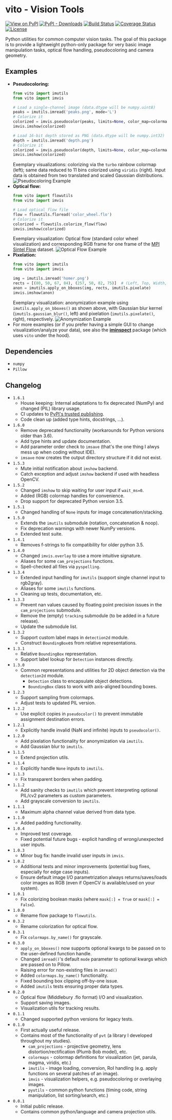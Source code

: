 # vito - Vision Tools
[![View on PyPI](https://badge.fury.io/py/vito.svg)](https://pypi.org/project/vito)
[![PyPI - Downloads](https://img.shields.io/pypi/dm/vito.svg)](https://pypi.org/project/vito)
[![Build Status](https://app.travis-ci.com/snototter/vito.svg?branch=master)](https://app.travis-ci.com/snototter/vito)
[![Coverage Status](https://coveralls.io/repos/github/snototter/vito/badge.svg?branch=master)](https://coveralls.io/github/snototter/vito?branch=master)
[![License](https://img.shields.io/badge/license-MIT-blue.svg)](https://github.com/snototter/vito/blob/master/LICENSE?raw=true)

Python utilities for common computer vision tasks.
The goal of this package is to provide a lightweight python-only package for very basic image manipulation tasks, optical flow handling, pseudocoloring and camera geometry.


## Examples
* **Pseudocoloring:** 
  ```python
  from vito import imutils
  from vito import imvis

  # Load a single-channel image (data.dtype will be numpy.uint8)
  peaks = imutils.imread('peaks.png', mode='L')
  # Colorize it
  colorized = imvis.pseudocolor(peaks, limits=None, color_map=colormaps.colormap_viridis_rgb)
  imvis.imshow(colorized)

  # Load 16-bit depth stored as PNG (data.dtype will be numpy.int32)
  depth = imutils.imread('depth.png')
  # Colorize it
  colorized = imvis.pseudocolor(depth, limits=None, color_map=colormaps.colormap_turbo_rgb)
  imvis.imshow(colorized)

  ```
  Exemplary visualizations: colorizing via the `turbo` rainbow colormap (left); same data reduced to 11 bins colorized using `viridis` (right). Input data is obtained from two translated and scaled Gaussian distributions.
  ![Pseudocoloring Example](https://github.com/snototter/vito/raw/master/examples/visualizations/example-pseudocolor.png)
* **Optical flow:**
  ```python
  from vito import flowutils
  from vito import imvis

  # Load optical flow file
  flow = flowutils.floread('color_wheel.flo')
  # Colorize it
  colorized = flowutils.colorize_flow(flow)
  imvis.imshow(colorized)
  ```
  Exemplary visualization: Optical flow (standard color wheel visualization) and corresponding RGB frame for one frame of the [MPI Sintel Flow](http://sintel.is.tue.mpg.de) dataset.
  ![Optical Flow Example](https://github.com/snototter/vito/raw/master/examples/visualizations/example-flowvis.png)
* **Pixelation:**
  ```python
  from vito import imutils
  from vito import imvis

  img = imutils.imread('homer.png')
  rects = [(80, 50, 67, 84), (257, 50, 82, 75)]  # (Left, Top, Width, Height)
  anon = imutils.apply_on_bboxes(img, rects, imutils.pixelate)
  imvis.imshow(anon)
  ```
  Exemplary visualization: anonymization example using `imutils.apply_on_bboxes()` as shown above, with Gaussian blur kernel (`imutils.gaussian_blur()`, left) and pixelation (`imutils.pixelate()`, right), respectively.
  ![Anonymization Example](https://github.com/snototter/vito/raw/master/examples/visualizations/example-anon.png)
* For more examples (or if you prefer having a simple GUI to change visualization/analyze your data), see also the [**iminspect**](https://pypi.org/project/iminspect) package (which uses `vito` under the hood).


## Dependencies
* `numpy`
* `Pillow`


## Changelog
* `1.6.1`
  * House keeping: Internal adaptations to fix deprecated (NumPy) and changed (PIL) library usage.
  * CI updates to [PyPI's trusted publishing](https://docs.pypi.org/trusted-publishers/).
  * Code clean up (added type hints, docstrings, ...).
* `1.6.0`
  * Remove deprecated functionality (workarounds for Python versions older than 3.6).
  * Add type hints and update documentation.
  * Add parameter order check to `imsave` (that's the one thing I alwys mess up
    when coding without IDE).
  * `imsave` now creates the output directory structure if it did not exist.
* `1.5.3`
  * Mute initial notification about `imshow` backend.
  * Catch exception and adjust `imshow` backend if used with headless OpenCV.
* `1.5.2`
  * Changed `imshow` to skip waiting for user input if `wait_ms=0`.
  * Added (RGB) colormap handles for convenience.
  * Drop support for deprecated Python version 3.5.
* `1.5.1`
  * Changed handling of `None` inputs for image concatenation/stacking.
* `1.5.0`
  * Extends the `imutils` submodule (rotation, concatenation & noop).
  * Fix deprecation warnings with newer NumPy versions.
  * Extended test suite.
* `1.4.1`
  * Removes f-strings to fix compatibility for older python 3.5.
* `1.4.0`
  * Changed `imvis.overlay` to use a more intuitive signature.
  * Aliases for some `cam_projections` functions.
  * Spell-checked all files via `pyspelling`.
* `1.3.4`
  * Extended input handling for `imutils` (support single channel input to rgb2gray).
  * Aliases for some `imutils` functions.
  * Cleaning up tests, documentation, etc.
* `1.3.3`
  * Prevent nan values caused by floating point precision issues in the `cam_projections` submodule.
  * Remove the (empty) `tracking` submodule (to be added in a future release).
  * Update the submodule list.
* `1.3.2`
  * Support custom label maps in `detection2d` module.
  * Construct `BoundingBox`es from relative representations.
* `1.3.1`
  * Relative `BoundingBox` representation.
  * Support label lookup for `Detection` instances directly.
* `1.3.0`
  * Common representations and utilities for 2D object detection via the `detection2d` module.
    * `Detection` class to encapsulate object detections.
    * `BoundingBox` class to work with axis-aligned bounding boxes.
* `1.2.3`
  * Support sampling from colormaps.
  * Adjust tests to updated PIL version.
* `1.2.2`
  * Use explicit copies in `pseudocolor()` to prevent immutable assignment destination errors.
* `1.2.1`
  * Explicitly handle invalid (NaN and infinite) inputs to `pseudocolor()`.
* `1.2.0`
  * Add pixelation functionality for anonymization via `imutils`.
  * Add Gaussian blur to `imutils`.
* `1.1.5`
  * Extend projection utils.
* `1.1.4`
  * Explicitly handle `None` inputs to `imutils`.
* `1.1.3`
  * Fix transparent borders when padding.
* `1.1.2`
  * Add sanity checks to `imutils` which prevent interpreting optional PIL/cv2 parameters as custom parameters.
  * Add grayscale conversion to `imutils`.
* `1.1.1`
  * Maximum alpha channel value derived from data type.
* `1.1.0`
  * Added padding functionality.
* `1.0.4`
  * Improved test coverage.
  * Fixed potential future bugs - explicit handling of wrong/unexpected user inputs.
* `1.0.3`
  * Minor bug fix: handle invalid user inputs in `imvis`.
* `1.0.2`
  * Additional tests and minor improvements (potential bug fixes, especially for edge case inputs).
  * Ensure default image I/O parametrization always returns/saves/loads color images as RGB (even if OpenCV is available/used on your system).
* `1.0.1`
  * Fix colorizing boolean masks (where `mask[:] = True` or `mask[:] = False`).
* `1.0.0`
  * Rename flow package to `flowutils`.
* `0.3.2`
  * Rename colorization for optical flow.
* `0.3.1`
  * Fix `colormaps.by_name()` for grayscale.
* `0.3.0`
  * `apply_on_bboxes()` now supports optional kwargs to be passed on to the user-defined function handle.
  * Changed `imread()`'s default `mode` parameter to optional kwargs which are passed on to Pillow.
  * Raising error for non-existing files in `imread()`
  * Added `colormaps.by_name()` functionality.
  * Fixed bounding box clipping off-by-one issue.
  * Added `imutils` tests ensuring proper data types.
* `0.2.0`
  * Optical flow (Middlebury .flo format) I/O and visualization.
  * Support saving images.
  * Visualization utils for tracking results.
* `0.1.1`
  * Changed supported python versions for legacy tests.
* `0.1.0`
  * First actually useful release.
  * Contains most of the functionality of `pvt` (a library I developed throughout my studies).
    * `cam_projections` - projective geometry, lens distortion/rectification (Plumb Bob model), etc.
    * `colormaps` - colormap definitions for visualization (jet, parula, magma, viridis, etc.)
    * `imutils` - image loading, conversion, RoI handling (e.g. apply functions on several patches of an image).
    * `imvis` - visualization helpers, e.g. pseudocoloring or overlaying images.
    * `pyutils` - common python functions (timing code, string manipulation, list sorting/search, etc.)
* `0.0.1`
  * Initial public release.
  * Contains common python/language and camera projection utils.
